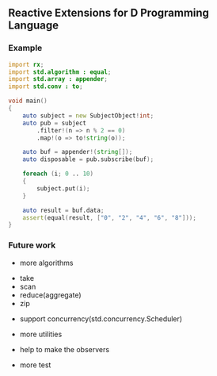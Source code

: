 ## Reactive Extensions for D Programming Language

### Example
```d
import rx;
import std.algorithm : equal;
import std.array : appender;
import std.conv : to;

void main()
{
    auto subject = new SubjectObject!int;
    auto pub = subject
        .filter!(n => n % 2 == 0)
        .map!(o => to!string(o));

    auto buf = appender!(string[]);
    auto disposable = pub.subscribe(buf);

    foreach (i; 0 .. 10)
    {
        subject.put(i);
    }

    auto result = buf.data;
    assert(equal(result, ["0", "2", "4", "6", "8"]));
}
```

### Future work
- more algorithms
 * take
 * scan
 * reduce(aggregate)
 * zip


- support concurrency(std.concurrency.Scheduler)


- more utilities
 * help to make the observers


- more test

